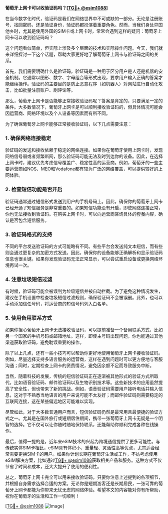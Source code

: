 **葡萄牙上网卡可以收验证码吗？[[TG💪+ @esim1088](https://t.me/s/esim1088)]**

在当今数字化时代，验证码是我们在网络世界中不可或缺的一部分。无论是注册账号、找回密码，还是验证身份，验证码都扮演着重要角色。然而，当我们身处异国他乡时，尤其是使用外国的SIM卡或上网卡时，常常会遇到这样的疑问：葡萄牙上网卡可以收到验证码吗？

这个问题看似简单，但实际上涉及多个层面的技术和实际操作问题。今天，我们就来详细探讨一下这个话题，帮助大家更好地了解葡萄牙上网卡与验证码之间的关系。

首先，我们需要明确什么是验证码。验证码是一种用于区分用户是人还是机器的安全机制。它通常以图形、数字、字母组合等形式出现，要求用户输入正确的答案才能继续操作。验证码的主要目的是防止恶意程序（如机器人）对网站进行自动化攻击，比如批量注册账户、刷评论等。

那么，葡萄牙上网卡是否能够正常接收验证码呢？答案是肯定的，只要满足一定的条件。大多数情况下，葡萄牙上网卡是可以顺利接收验证码的，但具体情况可能会因运营商、网络环境以及个人设备等因素而有所不同。

为了确保葡萄牙上网卡能够正常接收验证码，以下几点需要注意：

### 1. 确保网络连接稳定

验证码的发送和接收依赖于稳定的网络连接。如果你在葡萄牙使用上网卡时，发现网络信号弱或者频繁断网，那么验证码可能无法及时到达你的设备。因此，在选择上网卡时，建议优先考虑信号覆盖广、稳定性高的运营商。例如，葡萄牙的一些主要运营商如NOS、MEO和Vodafone都有较为广泛的网络覆盖，可以提供较好的上网体验。

### 2. 检查短信功能是否开启

验证码通常通过短信形式发送到用户的手机号码上。因此，确保你的葡萄牙上网卡已经开通了短信服务是非常重要的。如果短信功能没有开启，即使网络连接正常，你也无法接收到验证码。在购买上网卡时，可以向运营商咨询具体的套餐内容，确认是否包含短信服务。

### 3. 验证码格式的支持

不同的平台发送验证码的方式可能略有不同。有些平台会发送纯文本短信，而有些则会通过更复杂的加密方式发送。因此，确保你的设备能够正确解析和显示验证码信息也很关键。如果你发现验证码无法正常显示，可以尝试重启设备或更换网络环境再试一次。

### 4. 注意垃圾短信过滤

有时候，验证码可能会被误判为垃圾短信并被自动拦截。为了避免这种情况发生，建议在手机设置中检查垃圾短信过滤规则，确保验证码不会被误删。此外，也可以手动添加信任号码，将运营商的短信号码列入白名单。

### 5. 使用备用联系方式

如果你担心葡萄牙上网卡无法接收验证码，可以提前准备一个备用联系方式，比如另一个国家的手机号码或邮箱地址。这样，即使主号码出现问题，你也能通过其他渠道获取验证码，避免耽误重要的操作。

除了以上几点，还有一些小技巧可以帮助你更好地使用葡萄牙上网卡接收验证码。例如，尽量选择支持多语言服务的运营商，这样在遇到问题时可以更方便地与客服沟通；同时，定期检查上网卡的资费情况，避免因余额不足而导致服务中断。

当然，随着科技的发展，传统的短信验证码正在逐渐被其他形式的验证方式所取代，比如语音验证码、邮件验证码以及生物识别技术等。这些新技术的应用虽然提高了安全性，但也带来了新的挑战。例如，语音验证码需要用户接听电话并输入信息，这对于不熟悉当地语言的用户来说可能不太友好；而邮件验证码则需要稳定的互联网连接，这在某些偏远地区可能难以实现。

尽管如此，对于大多数普通用户而言，短信验证码仍然是最常用且最便捷的验证方式之一。尤其是在国外旅行或短期居住期间，携带一张葡萄牙上网卡无疑是一个明智的选择。它不仅可以让你随时随地保持联系，还能帮助你顺利完成各种在线操作。

最后，值得一提的是，近年来eSIM技术的兴起为跨境通信提供了更多可能性。与传统实体SIM卡相比，eSIM具有体积小、重量轻、灵活性高等优点，尤其适合经常需要更换SIM卡的用户。如果你计划长期在葡萄牙生活或工作，不妨考虑使用eSIM解决方案，比如通过[TG💪+ @esim1088](https://t.me/s/esim1088)获取相关产品和服务。这种方式不仅节省了时间和成本，还大大提升了使用的便利性。

总之，葡萄牙上网卡完全可以用来接收验证码，只要你注意上述提到的各项细节，并根据自身需求选择合适的方案。无论你是短期游客还是长期居民，一张可靠的葡萄牙上网卡都能为你带来无忧无虑的网络体验。希望本文的内容能对你有所帮助，祝你在葡萄牙的生活和工作一切顺利！

[[TG💪+ @esim1088](https://t.me/s/esim1088) ![Image](https://i.postimg.cc/4NQfJmqS/Snipaste-2025-05-13-00-14-12.png)]